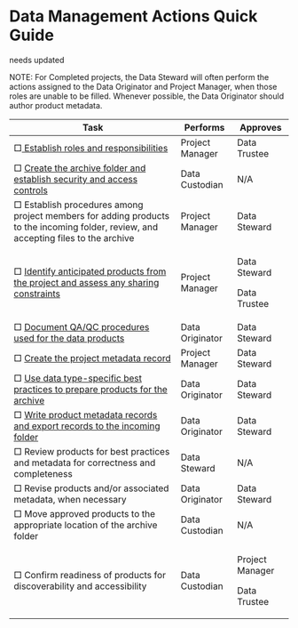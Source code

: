 # Data Management Actions Quick Guide

needs updated



NOTE: For Completed projects, the Data Steward will often perform the actions assigned to the Data Originator and Project Manager, when those roles are unable to be filled. Whenever possible, the Data Originator should author product metadata.

| Task                                                                                                                                                                            | Performs        | Approves                                   |
| ------------------------------------------------------------------------------------------------------------------------------------------------------------------------------- | --------------- | ------------------------------------------ |
| □[ Establish roles and responsibilities](four-fundamental-activities-of-data-management/establish-roles-and-responsibilities.md)                                                | Project Manager | Data Trustee                               |
| □ [Create the archive folder and establish security and access controls](four-fundamental-activities-of-data-management/security-and-preservation.md)                           | Data Custodian  | N/A                                        |
| □ Establish procedures among project members for adding products to the incoming folder, review, and accepting files to the archive                                             | Project Manager | Data Steward                               |
| □ [Identify anticipated products from the project and assess any sharing constraints](background/definition-of-project-and-product-aka-data-resources.md)                       | Project Manager | <p>Data Steward </p><p>Data Trustee</p>    |
| □ [Document QA/QC procedures used for the data products](four-fundamental-activities-of-data-management/quality-management.md)                                                  | Data Originator | Data Steward                               |
| □ [Create the project metadata record](https://ak-region-dst.gitbook.io/alaska-region-mdeditor-interim-user-guide/project-entry-guidance)                                       | Project Manager | Data Steward                               |
| □ [Use data type-specific best practices to prepare products for the archive](broken-reference)                                                                                 | Data Originator | Data Steward                               |
| □ [Write product metadata records and export records to the incoming folder](https://ak-region-dst.gitbook.io/alaska-region-mdeditor-interim-user-guide/product-entry-guidance) | Data Originator | Data Steward                               |
| □ Review products for best practices and metadata for correctness and completeness                                                                                              | Data Steward    | N/A                                        |
| □ Revise products and/or associated metadata, when necessary                                                                                                                    | Data Originator | Data Steward                               |
| □ Move approved products to the appropriate location of the archive folder                                                                                                      | Data Custodian  | N/A                                        |
| □ Confirm readiness of products for discoverability and accessibility                                                                                                           | Data Custodian  | <p>Project Manager </p><p>Data Trustee</p> |
